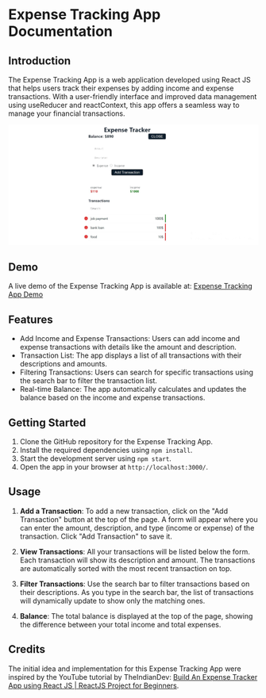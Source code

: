 # Expense Tracking App Documentation

## Introduction

The Expense Tracking App is a web application developed using React JS that helps users track their expenses by adding income and expense transactions. With a user-friendly interface and improved data management using useReducer and reactContext, this app offers a seamless way to manage your financial transactions.

![Expense Tracker App Screenshot](./Expense%20Tracker%20App%20Screenshot.jpg)

## Demo

A live demo of the Expense Tracking App is available at: [Expense Tracking App Demo](https://ninou01.github.io/react-expense-tracker/)

## Features

- Add Income and Expense Transactions: Users can add income and expense transactions with details like the amount and description.
- Transaction List: The app displays a list of all transactions with their descriptions and amounts.
- Filtering Transactions: Users can search for specific transactions using the search bar to filter the transaction list.
- Real-time Balance: The app automatically calculates and updates the balance based on the income and expense transactions.

## Getting Started

1. Clone the GitHub repository for the Expense Tracking App.
2. Install the required dependencies using `npm install`.
3. Start the development server using `npm start`.
4. Open the app in your browser at `http://localhost:3000/`.

## Usage

1. **Add a Transaction**: To add a new transaction, click on the "Add Transaction" button at the top of the page. A form will appear where you can enter the amount, description, and type (income or expense) of the transaction. Click "Add Transaction" to save it.

2. **View Transactions**: All your transactions will be listed below the form. Each transaction will show its description and amount. The transactions are automatically sorted with the most recent transaction on top.

3. **Filter Transactions**: Use the search bar to filter transactions based on their descriptions. As you type in the search bar, the list of transactions will dynamically update to show only the matching ones.

4. **Balance**: The total balance is displayed at the top of the page, showing the difference between your total income and total expenses.

## Credits

The initial idea and implementation for this Expense Tracking App were inspired by the YouTube tutorial by TheIndianDev: [Build An Expense Tracker App using React JS | ReactJS Project for Beginners](https://www.youtube.com/watch?v=q1CjHlojkVk&ab_channel=TheIndianDev).
